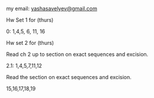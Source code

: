 my email: yashasavelyev@gmail.com

Hw Set 1 for (thurs)

0: 1,4,5, 6, 11, 16

Hw set 2 for (thurs)

Read ch 2 up to section on exact sequences and excision.

2.1: 1,4,5,7,11,12

Read the section on exact sequences and excision.

15,16,17,18,19
